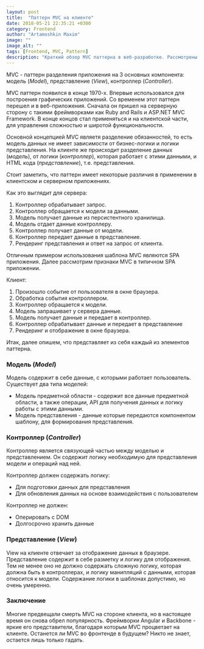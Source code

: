```yaml
---
layout: post
title:  "Паттерн MVC на клиенте"
date: 2018-05-21 22:35:21 +0300
category: Frontend
author: "Artamoshkin Maxim"
image: ""
image_alt: ""
tags: [Frontend, MVC, Pattern]
description: "Краткий обзор MVC паттерна в веб-разработке. Рассмотрены различия его использования сврерной и клиентской частью приложения."
---
```


MVC - паттерн разделения приложения на 3 основных компонента: модель (*Model*),  представление (*View*), контроллер (*Controller*).

MVC паттерн появился в конце 1970-х. Впервые использовался для построения графических приложений.
Со временем этот паттерн перешел и в веб-приложения. Сначала он пришел на серверную сторону с такими фреймворками как Ruby and Rails и ASP.NET MVC Framework.
В конце концов стал применяться и на клиентской части, для управления сложностью и широтой функциональности.

 <!-- more -->

Основной концепцией MVC являетя разделение обязанностей, то есть модель данных не имеет зависимости от бизнес-логики и логики представления.
На клиенте же происходит разделение данных (*модель*), от логики (*контроллер*), которая работает с этими данными, и HTML кода (*представление*), т.е. представления.

Стоит заметить, что паттерн имеет некоторые различия в применении в клиентском и серверном приложениях.

Как это выглядит для сервера: 
1. Контроллер обрабатывает запрос.
2. Контроллер обращается к модели за данными.
3. Модель получает данные из персистентного хранилища.
4. Модель отдает данные контроллеру.
5. Контроллер получает данные от модели.
6. Контроллер передает данные в представление.
7. Рендеринг представления и ответ на запрос от клиента.

Отличным примером использования шаблона MVC являются SPA приложения. Далее рассмотрим признаки MVC в типичном SPA приложении.

Клиент:
1. Произошло событие от пользователя в окне браузера.
2. Обработка события контроллером.
3. Контроллер обращается к модели.
4. Модель запрашивает у сервера данные.
5. Модель получает данные и передает в контроллер.
6. Контроллер обрабатывает данные и передает в представление
7. Рендеринг и отображение в окне браузера.

Итак, далее опишем, что представляет из себя каждый из элементов паттерна.

### Модель (*Model*) ###
Модель содержит в себе данные, с которыми работает пользователь.
Существует два типа моделей:
- Модель предметной области - содержит все данные предметной области, а также операции, API для получения данных и логику работы с этими данными.
- Модель представления - данные которые передаются компонентом шаблону, для формирования представления.

### Контроллер (*Controller*) ###
Контроллер является связующей частью между моделью и представлением. Он содержит логику необходимую для представления модели и операций над ней.

Контроллер должен содержать логику:
- Для подготовки данных для представления
- Для обновления данных на основе взаимодействия с пользователем

Контроллер не должен: 
- Оперировать с DOM
- Долгосрочно хранить данные

### Представление (*View*) ###

View на клиенте отвечает за отображение данных в браузере. Представление содержит в себе разметку и логику для отображения.
Тем не менее оно не должно содержать сложную логику, которая должна быть в контроллерах, и логику манипляций с данными, которая относится к модели.
Содержание логики в шаблонах допустимо, но очень умеренно.

### Заключение ###

Многие предвещали смерть MVC на стороне клиента, но в настоящее время он снова обрел популярность.
Фреймворки Angular и Backbone - яркие его представители, благодаря которым MVC процветает на клиенте.
Останется ли MVC во фронтенде в будущем? Никто не знает, остается лишь только гадать.